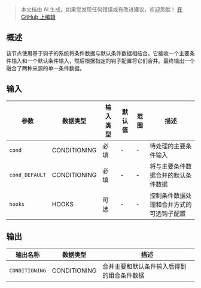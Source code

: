 > 本文档由 AI 生成。如果您发现任何错误或有改进建议，欢迎贡献！ [在 GitHub 上编辑](https://github.com/Comfy-Org/embedded-docs/blob/main/comfyui_embedded_docs/docs/ConditioningSetDefaultAndCombine/zh.md)

## 概述

该节点使用基于钩子的系统将条件数据与默认条件数据相结合。它接收一个主要条件输入和一个默认条件输入，然后根据指定的钩子配置将它们合并。最终输出一个融合了两种来源的单一条件数据。

## 输入

| 参数 | 数据类型 | 输入类型 | 默认值 | 范围 | 描述 |
|-----------|-----------|------------|---------|-------|-------------|
| `cond` | CONDITIONING | 必填 | - | - | 待处理的主要条件输入 |
| `cond_DEFAULT` | CONDITIONING | 必填 | - | - | 将与主要条件数据合并的默认条件数据 |
| `hooks` | HOOKS | 可选 | - | - | 控制条件数据处理和合并方式的可选钩子配置 |

## 输出

| 输出名称 | 数据类型 | 描述 |
|-------------|-----------|-------------|
| `CONDITIONING` | CONDITIONING | 合并主要和默认条件输入后得到的组合条件数据 |
